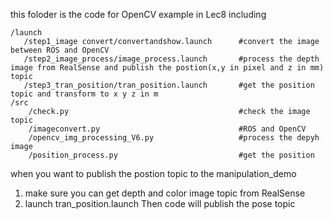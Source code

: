 this foloder is the code for OpenCV example in Lec8
including

   
    /launch
       /step1_image convert/convertandshow.launch      #convert the image between ROS and OpenCV
	   /step2_image_process/image_process.launch       #process the depth image from RealSense and publish the postion(x,y in pixel and z in mm) topic
       /step3_tran_position/tran_position.launch       #get the position topic and transform to x y z in m
	/src
		/check.py                                      #check the image topic
		/imageconvert.py                               #ROS and OpenCV
		/opencv_img_processing_V6.py                   #process the depyh image
		/position_process.py                           #get the position 
		
    
when you want to publish the postion topic to the manipulation_demo

1. make sure you can get depth and color image topic from RealSense
2. launch tran_position.launch
Then code will publish the pose topic
